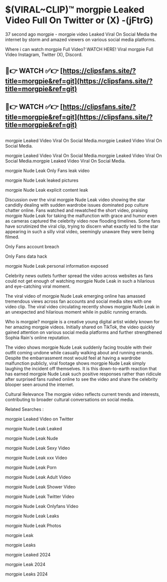 # $(VIRAL~CLIP)™ morgpie Leaked Video Full On Twitter or (X) -(jFtrG)
37 second ago morgpie - morgpie video Leaked Viral On Social Media the internet by storm and amazed viewers on various social media platforms.

Where i can watch morgpie Full Video? WATCH HERE! Viral morgpie Full Video Instagram, Twitter (X), Discord.

## 🔴👉 WATCH ✅👉 [https://clipsfans.site/?title=morgpie&ref=git](https://clipsfans.site/?title=morgpie&ref=git)
## 🔴👉 WATCH ✅👉 [https://clipsfans.site/?title=morgpie&ref=git](https://clipsfans.site/?title=morgpie&ref=git)
##
morgpie Leaked Video Viral On Social Media.morgpie Leaked Video Viral On Social Media.

morgpie Leaked Video Viral On Social Media.morgpie Leaked Video Viral On Social Media.morgpie Leaked Video Viral On Social Media.

morgpie Nude Leak Only Fans leak video

morgpie Nude Leak leaked pictures

morgpie Nude Leak explicit content leak

Discussion over the viral morgpie Nude Leak video showing the star candidly dealing with sudden wardrobe issues dominated pop culture chatter online. Fans watched and rewatched the short video, praising morgpie Nude Leak for taking the malfunction with grace and humor even as cameras captured the celebrity video now flooding timelines. Some fans have scrutinized the viral clip, trying to discern what exactly led to the star appearing in such a silly viral video, seemingly unaware they were being filmed.


Only Fans account breach

Only Fans data hack

morgpie Nude Leak personal information exposed

Celebrity news outlets further spread the video across websites as fans could not get enough of watching morgpie Nude Leak in such a hilarious and eye-catching viral moment.


The viral video of morgpie Nude Leak emerging online has amassed tremendous views across fan accounts and social media sites with one video clip. The viral video circulating recently shows morgpie Nude Leak in an unexpected and hilarious moment while in public running errands.


Who is morgpie? morgpie is a creative young digital artist widely known for her amazing morgpie videos. Initially shared on TikTok, the video quickly gained attention on various social media platforms and further strengthened Sophia Rain's online reputation.

The video shows morgpie Nude Leak suddenly facing trouble with their outfit coming undone while casually walking about and running errands. Despite the embarrassment most would feel at having a wardrobe malfunction publicly, viral footage shows morgpie Nude Leak simply laughing the incident off themselves. It is this down-to-earth reaction that has earned morgpie Nude Leak such positive responses rather than ridicule after surprised fans rushed online to see the video and share the celebrity blooper seen around the internet.

Cultural Relevance The morgpie video reflects current trends and interests, contributing to broader cultural conversations on social media.

Related Searches :

morgpie Leaked Video on Twitter

morgpie Nude Leak Leaked

morgpie Nude Leak Nude

morgpie Nude Leak Sexy Video

morgpie Nude Leak xxx Video

morgpie Nude Leak Porn

morgpie Nude Leak Adult Video

morgpie Nude Leak Shower Video

morgpie Nude Leak Twitter Video

morgpie Nude Leak Onlyfans Video

morgpie Nude Leak Leaks

morgpie Nude Leak Photos

morgpie Leak

morgpie Leaks

morgpie Leaked 2024

morgpie Leak 2024

morgpie Leaks 2024

